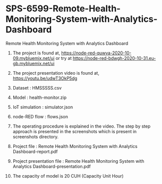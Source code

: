 # SPS-6599-Remote-Health-Monitoring-System-with-Analytics-Dashboard
Remote Health Monitoring System with Analytics Dashboard


1. The project is found at, https://node-red-quwva-2020-10-09.mybluemix.net/ui 
            or try at https://node-red-bdwgh-2020-10-31.eu-gb.mybluemix.net/ui
2. The project presentation video is found at, https://youtu.be/udwT3OkP5dg 
3. Dataset : HMSSSSS.csv
4. Model :  health-monitor.zip
5. IoT simulation : simulator.json
6. node-RED flow : flows.json
7. The operating procedure is explained in the video. The step by step approach is presented in the screenshots which is present in screenshots directory.

8. Project file : Remote Health Monitoring System with Analytics Dashboard-report.pdf
9. Project presentation file : Remote Health Monitoring System with Analytics Dashboard-presentation.pdf
10. The capacity of model is 20 CUH (Capacity Unit Hour)
